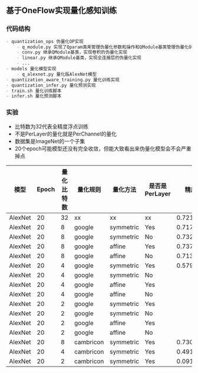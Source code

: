 ## 基于OneFlow实现量化感知训练

### 代码结构

```markdown
- quantization_ops 伪量化OP实现
    - q_module.py 实现了Qparam类来管理伪量化参数和操作和QModule基类管理伪量化OP的实现
    - conv.py 继承QModule基类，实现卷积的伪量化实现
    - linear.py 继承QModule基类，实现全连接层的伪量化实现
    - ...
- models 量化模型实现
    - q_alexnet.py 量化版AlexNet模型
- quantization_aware_training.py 量化训练实现
- quantization_infer.py 量化预测实现
- train.sh 量化训练脚本
- infer.sh 量化预测脚本
```

### 实验

- 比特数为32代表全精度浮点训练
- 不是PerLayer的量化就是PerChannel的量化
- 数据集是ImageNet的一个子集
- 20个epoch可能模型还没有完全收敛，但能大致看出来伪量化模型会不会严重掉点

|模型|Epoch|量化比特数|量化规则|量化方法|是否是PerLayer|精度|
|--|--|--|--|--|--|--|
|AlexNet|20|32|xx|xx|xx|0.721939|
|AlexNet|20|8|google|symmetric|Yes|0.717857|
|AlexNet|20|8|google|symmetric|No|0.732143|
|AlexNet|20|8|google|affine|Yes|0.737245|
|AlexNet|20|8|google|affine|No|0.713265|
|AlexNet|20|4|google|symmetric|Yes|0.579082|
|AlexNet|20|4|google|symmetric|No||
|AlexNet|20|4|google|affine|Yes||
|AlexNet|20|4|google|affine|No||
|AlexNet|20|2|google|symmetric|Yes||
|AlexNet|20|2|google|symmetric|No||
|AlexNet|20|2|google|affine|Yes||
|AlexNet|20|2|google|affine|No||
|AlexNet|20|8|cambricon|symmetric|Yes|0.730867|
|AlexNet|20|4|cambricon|symmetric|Yes|0.491582|
|AlexNet|20|2|cambricon|symmetric|Yes|0.091071|


